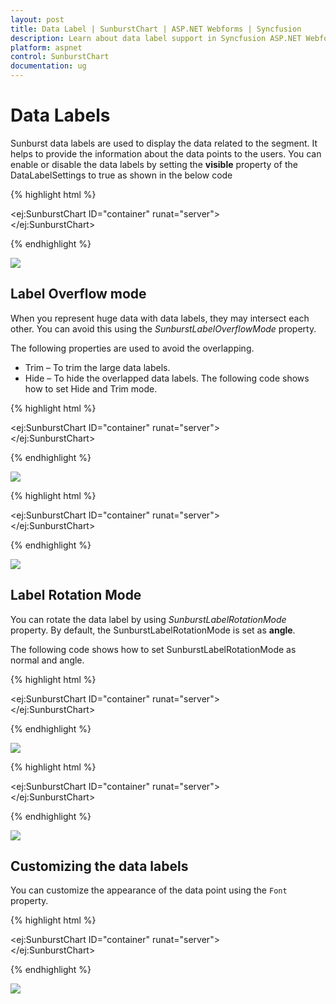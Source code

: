 ```yaml
---
layout: post
title: Data Label | SunburstChart | ASP.NET Webforms | Syncfusion
description: Learn about data label support in Syncfusion ASP.NET Webforms SunburstChart control and more details.
platform: aspnet
control: SunburstChart
documentation: ug
---
```


# Data Labels 

Sunburst data labels are used to display the data related to the segment. It helps to provide the information about the data points to the users.
You can enable or disable the data labels by setting the **visible** property of the DataLabelSettings to true as shown in the below code

{% highlight html %}

<ej:SunburstChart  ID="container" runat="server"> 
<DataLabelSettings Visible="true"></DataLabelSettings>                             
</ej:SunburstChart> 

 {% endhighlight %}

![](DataLabel_images/DataLabel_img1.png)

## Label Overflow mode

When you represent huge data with data labels, they may intersect each other. You can avoid this using the *SunburstLabelOverflowMode* property.

The following properties are used to avoid the overlapping.
*	Trim – To trim the large data labels.
*	Hide – To hide the overlapped data labels.
The following code shows how to set Hide and Trim mode.

{% highlight html %}

<ej:SunburstChart  ID="container" runat="server"> 
<DataLabelSettings Visible="true" SunburstLabelOverflowMode="hide"></DataLabelSettings>                             
</ej:SunburstChart> 

 {% endhighlight %}

![](DataLabel_images/DataLabel_img2.png) 

{% highlight html %}

<ej:SunburstChart  ID="container" runat="server"> 
<DataLabelSettings Visible="true" SunburstLabelOverflowMode="trim"></DataLabelSettings>                             
</ej:SunburstChart> 

 {% endhighlight %}

![](DataLabel_images/DataLabel_img3.png)

## Label Rotation Mode
You can rotate the data label by using *SunburstLabelRotationMode* property. By default, the SunburstLabelRotationMode is set as **angle**. 

The following code shows how to set SunburstLabelRotationMode as normal and angle.

{% highlight html %}

<ej:SunburstChart  ID="container" runat="server"> 
<DataLabelSettings Visible="true" SunburstLabelRotationMode="normal"></DataLabelSettings>                             
</ej:SunburstChart> 

 {% endhighlight %}

![](DataLabel_images/DataLabel_img4.png)

{% highlight html %}

<ej:SunburstChart  ID="container" runat="server"> 
<DataLabelSettings Visible="true" SunburstLabelRotationMode="angle"></DataLabelSettings>                             
</ej:SunburstChart> 

{% endhighlight %}

![](DataLabel_images/DataLabel_img5.png)
 
## Customizing the data labels
You can customize the appearance of the data point using the `Font` property.


{% highlight html %}

<ej:SunburstChart  ID="container" runat="server"> 
<DataLabelSettings Visible="true" SunburstLabelRotationMode="angle">
<Font Color="Black" Font-Weight="bold" Size="15px"></Font>
</DataLabelSettings>                             
</ej:SunburstChart> 

{% endhighlight %}

![](DataLabel_images/DataLabel_img6.png)
